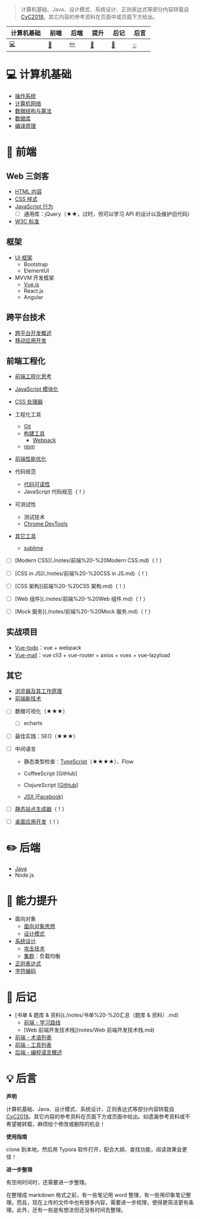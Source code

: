 

> 计算机基础、Java、设计模式、系统设计、正则表达式等部分内容转载自 [CyC2018](https://github.com/CyC2018/CS-Notes)。其它内容的参考资料在页面中或页面下方给出。



| &nbsp;计算机基础&nbsp;| &nbsp;前端&nbsp; | &nbsp;后端&nbsp; | &nbsp;提升&nbsp; | &nbsp;后记&nbsp; | &nbsp;后言&nbsp; |
| ---------------------------------- | ------------------------- | -------------------------- | -------------------------------- | -------------------- | -------------------- |
| [:computer:](#computer-计算机基础) | [:pencil:](#pencil-前端) | [:pencil2:](#pencil2-后端) | [:book:](#book-提升) | [:paperclip:](#paperclip-后记) |  [:bulb:](#bulb-后言)|



# :computer: 计算机基础

- [操作系统](./notes/操作系统.md)
- [计算机网络](./notes/计算机网络.md)
- [数据结构与算法](./notes/数据结构与算法.md)
- [数据库](./notes/数据库.md)
- [编译原理](./notes/编译原理.md)



# :pencil: 前端

## Web 三剑客

- [HTML 内容](./notes/HTML%20-%20目录.md)
- [CSS 样式](./notes/CSS%20-%20目录.md)
- [JavaScript 行为](./notes/JavaScript%20-%20目录.md)
  - [ ] 通用库：jQuery（★★，过时，但可以学习 API 的设计以及维护旧代码）

- [W3C 标准](./notes/W3C.md)



## 框架

- [UI 框架](notes/UI%20框架.md)
  - Bootstrap
  - ElementUI
- MVVM 开发框架
  - [Vue.js](notes/Vue%20-%20目录.md)
  - React.js
  - Angular



## 跨平台技术

- [跨平台开发概述](./notes/前端%20-%20跨平台%20概述.md)
- [移动应用开发](./notes/前端%20-%20移动端开发.md)




## 前端工程化

- [前端工程化思考](./notes/前端工程化%20-%20思考.md)
- [JavaScript 模块化](./notes/前端工程化%20-%20JavaScript%20模块化.md)

- [CSS 处理器](./notes/CSS%20-%20预处理器.md)

- 工程化工具
  - [Git](./notes/工具%20-%20Git.md)
  - [构建工具](./notes/前端工程化%20-%20构建工具.md)
    - [Webpack](./notes/前端工程化%20-%20构建工具%20Webpack.md)
  - [npm](./notes/工具%20-%20包管理器.md)
- [前端性能优化](./notes/前端%20-%20性能优化.md)


- 代码规范
  - [代码可读性](./notes/代码可读性.md)
  - JavaScript 代码规范<span style="color:black ">（！）</span>
- 可测试性

  - 测试技术
  - [Chrome DevTools](./notes/工具%20-%20Chrome%20DevTools.md)

- [其它工具](./notes/工具%20-%20其它工具.md)
  - [sublime](./notes/工具%20-%20sublime.md)





- [ ] [Modern CSS](./notes/前端%20-%20Modern CSS.md)<span style="color:black ">（！）</span>
- [ ] [CSS in JS](./notes/前端%20-%20CSS in JS.md)<span style="color:black ">（！）</span>
- [ ] [CSS 架构](前端%20-%20CSS 架构.md)<span style="color:black ">（！）</span>
- [ ] [Web 组件](./notes/前端%20-%20Web 组件.md)<span style="color:black ">（！）</span>
- [ ] [Mock 服务](./notes/前端%20-%20Mock 服务.md)<span style="color:black ">（！）</span>



## 实战项目

- [Vue-todo](projects/vue-todo.md)：vue + webpack
- [Vue-mall](projects/vue-mall.md)：vue cli3 + vue-router + axios + vuex + vue-lazyload




## 其它

- [浏览器及其工作原理](./notes/工具%20-%20浏览器.md)
- [前端新技术](./notes/前端%20-%20新技术.md)



- [ ] 数据可视化（★★★）
  - [ ] echarts
- [ ] 最佳实践：SEO（★★★）
- [ ] 中间语言
  - 静态类型检查：[TypeScript](./notes/前端%20-%20TypeScript.md)（★★★★）、Flow

  - CoffeeScript [GitHub\]
  - ClojureScript [[GitHub\]](https://github.com/clojure/clojurescript/)
  - [JSX (Facebook)](http://facebook.github.io/react/docs/jsx-in-depth.html)

- [ ] [静态站点生成器](./notes/前端%20-%20静态站点生成器.md)<span style="color:black ">（！）</span>
- [ ] [桌面应用开发](./notes/前端%20-%20桌面应用开发.md)<span style="color:black ">（！）</span>



# :pencil2: 后端

- [Java](./notes/Java%20-%20目录.md)
- Node.js



# :book: 能力提升

- 面向对象
  - [面向对象思想](./notes/面向对象思想.md)
  - [设计模式](./notes/设计模式%20-%20目录.md)
- [系统设计](./notes/系统设计基础.md)
  - [攻击技术](./notes/攻击技术.md)
  - [集群](./notes/集群.md)：负载均衡
- [正则表达式](./notes/正则表达式.md)
- [字符编码](./notes/字符编码.md)



# :paperclip: 后记

- [书单 & 题库 & 资料](./notes/书单%20-%20汇总（题库 & 资料）.md)
  - [前端 - 学习路线](./notes/前端%20-%20学习路线.md)
  - [Web 前端开发技术栈](notes/Web 前端开发技术栈.md)
- [前端 - 术语列表](./notes/前端%20-%20术语.md)
- [前端 - 工具列表](./notes/前端%20-%20工具.md)
- [后端 - 编程语言概述](./notes/后端%20-%20编程语言概述.md)



# :bulb: 后言

**声明**

计算机基础、Java、设计模式、系统设计、正则表达式等部分内容转载自 [CyC2018](https://github.com/CyC2018/CS-Notes)。其它内容的参考资料在页面下方或页面中给出。如遗漏参考资料或不希望被转载，麻烦给个修改或删除的机会！



**使用指南**

clone 到本地，然后用 Typora 软件打开，配合大纲、查找功能，阅读效果会更佳！



**进一步整理**

有空闲时间时，还需要进一步整理。

在整理成 markdown 格式之前，有一些笔记用 word 整理，有一些用印象笔记整理。而且，现在上传的文件中也有很多内容，需要进一步梳理，使得更简洁更有条理。此外，还有一些是有想法但还没有时间去整理。





